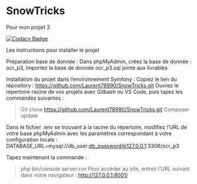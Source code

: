 # SnowTricks
Pour mon projet 3

[![Codacy Badge](https://api.codacy.com/project/badge/Grade/c25fbf44607c471f922a9356a2cf1dc8)](https://www.codacy.com/manual/Laurent78990/SnowTricks?utm_source=github.com&amp;utm_medium=referral&amp;utm_content=Laurent78990/SnowTricks&amp;utm_campaign=Badge_Grade)


Les instructions pour installer le projet

Préparation base de donnée :
Dans phpMyAdmin, créez la base de donnée : ocr_p3,
Importez la base de donnée ocr_p3.sql jointe aux livrables
 
Installation du projet dans l’environnement Symfony :
Copiez le lien du répository : https://github.com/Laurent78990/SnowTricks.git
Ouvrez le répertoire racine de vos projets avec Gitbash ou VS Code, puis tapez les commandes suivantes :
> Git clone https://github.com/Laurent78990/SnowTricks.git
> Composer update

Dans le fichier .env se trouvant à la racine du répertoire, modifiez l’URL de votre base phpMyAdmin avec les paramètres correspondant à votre configuration locale :
DATABASE_URL=mysql://db_user:db_password@127.0.0.1:3306/ocr_p3

Tapez maintenant la commande : 
> php bin/console server:run
Pour accéder au site, entrez l’URL suivant dans votre navigateur : http://127.0.0.1:8001/